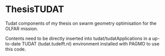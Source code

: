 # ThesisTUDAT
Tudat components of my thesis on swarm geometry optimisation for the OLFAR mission.

Contents need to be directly inserted into tudat/tudatApplications in a up-to-date TUDAT (tudat.tudelft.nl) environment installed with PAGMO to use this code.
